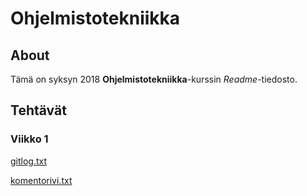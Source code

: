 # Ohjelmistotekniikka #

## About ##

Tämä on syksyn 2018 **Ohjelmistotekniikka**-kurssin *Readme*-tiedosto.

## Tehtävät ##

### Viikko 1 ###

[gitlog.txt](https://github.com/ratilmii/ot-harjoitustyo/blob/master/laskarit/viikko1/gitlog.txt)

[komentorivi.txt](https://github.com/ratilmii/ot-harjoitustyo/blob/master/laskarit/viikko1/komentorivi.txt)
